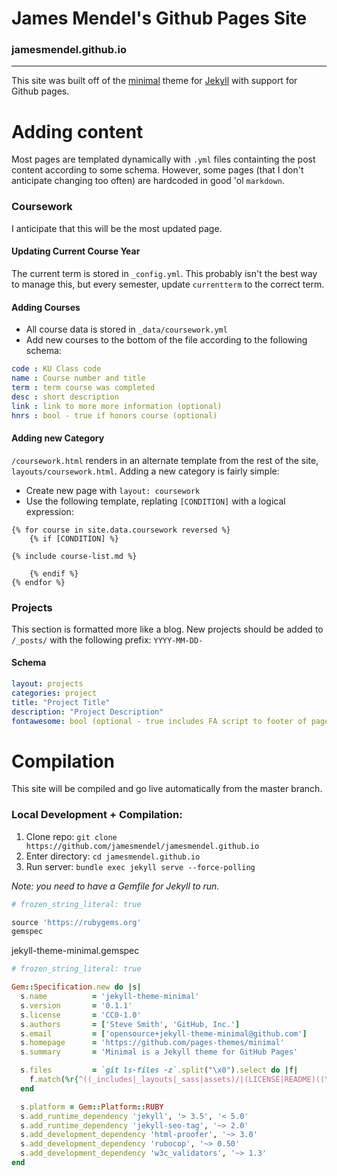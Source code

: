 # James Mendel's Github Pages Site
### jamesmendel.github.io
----
This site was built off of the [minimal](https://github.com/pages-themes/minimal) theme for [Jekyll](https://jekyllrb.com/) with support for Github pages.

# Adding content
Most pages are templated dynamically with `.yml` files containting the post content according to some schema. However, some pages (that I don't anticipate changing too often) are hardcoded in good 'ol `markdown`. 

### Coursework
I anticipate that this will be the most updated page.

#### Updating Current Course Year
The current term is stored in `_config.yml`. This probably isn't the best way to manage this, but every semester, update `currentterm` to the correct term.

#### Adding Courses
- All course data is stored in `_data/coursework.yml`
- Add new courses to the bottom of the file according to the following schema:
```yml
code : KU Class code
name : Course number and title
term : term course was completed
desc : short description
link : link to more more information (optional)
hnrs : bool - true if honors course (optional)
``` 
#### Adding new Category
`/coursework.html` renders in an alternate template from the rest of the site, `layouts/coursework.html`. Adding a new category is fairly simple:
- Create new page with `layout: coursework`
- Use the following template, replating `[CONDITION]` with a logical expression:
```liquid
{% for course in site.data.coursework reversed %}
    {% if [CONDITION] %}

{% include course-list.md %}

    {% endif %}
{% endfor %}
```

### Projects
This section is formatted more like a blog. New projects should be added to `/_posts/` with the following prefix: `YYYY-MM-DD-`

#### Schema
```yml
layout: projects
categories: project
title: "Project Title"
description: "Project Description"
fontawesome: bool (optional - true includes FA script to footer of page)
```

# Compilation
This site will be compiled and go live automatically from the master branch.  

### Local Development + Compilation:
1. Clone repo: `git clone https://github.com/jamesmendel/jamesmendel.github.io`
2. Enter directory: `cd jamesmendel.github.io`
3. Run server: `bundle exec jekyll serve --force-polling`

*Note: you need to have a Gemfile for Jekyll to run.*
```ruby
# frozen_string_literal: true

source 'https://rubygems.org'
gemspec
```
jekyll-theme-minimal.gemspec
```ruby
# frozen_string_literal: true

Gem::Specification.new do |s|
  s.name          = 'jekyll-theme-minimal'
  s.version       = '0.1.1'
  s.license       = 'CC0-1.0'
  s.authors       = ['Steve Smith', 'GitHub, Inc.']
  s.email         = ['opensource+jekyll-theme-minimal@github.com']
  s.homepage      = 'https://github.com/pages-themes/minimal'
  s.summary       = 'Minimal is a Jekyll theme for GitHub Pages'

  s.files         = `git ls-files -z`.split("\x0").select do |f|
    f.match(%r{^((_includes|_layouts|_sass|assets)/|(LICENSE|README)((\.(txt|md|markdown)|$)))}i)
  end

  s.platform = Gem::Platform::RUBY
  s.add_runtime_dependency 'jekyll', '> 3.5', '< 5.0'
  s.add_runtime_dependency 'jekyll-seo-tag', '~> 2.0'
  s.add_development_dependency 'html-proofer', '~> 3.0'
  s.add_development_dependency 'rubocop', '~> 0.50'
  s.add_development_dependency 'w3c_validators', '~> 1.3'
end

```